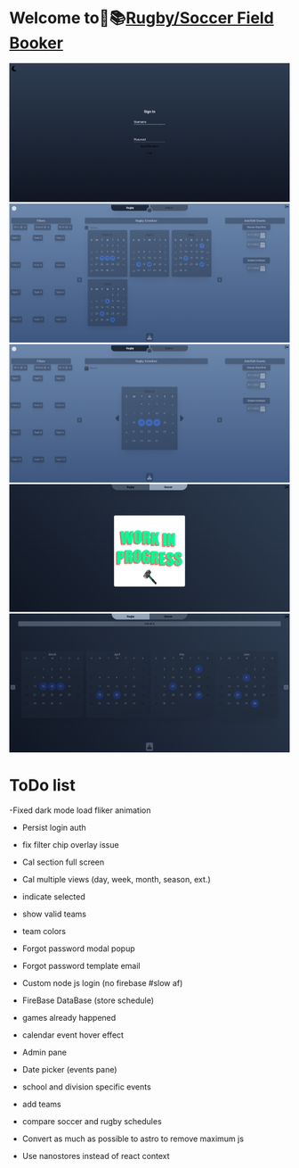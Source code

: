 # Welcome to🏉📚[Rugby/Soccer Field Booker](https://fieldbooker.netlify.app)

![basics](./src/assets/images/screenshot.png)
![basics](./src/assets/images/screenshot2.png)
![basics](./src/assets/images/screenshot3.png)
![basics](./src/assets/images/screenshot4.png)
![basics](./src/assets/images/screenshot1.png)

# ToDo list
-Fixed dark mode load fliker animation 

- Persist login auth


- fix filter chip overlay issue
- Cal section full screen
- Cal multiple views (day, week, month, season, ext.)

- indicate selected
- show valid teams
- team colors
- Forgot password modal popup
- Forgot password template email
- Custom node js login (no firebase #slow af)
- FireBase DataBase (store schedule)
- games already happened
- calendar event hover effect
- Admin pane 
- Date picker (events pane)
- school and division specific events 
- add teams 
- compare soccer and rugby schedules



- Convert as much as possible to astro to remove maximum js
- Use nanostores instead of react context